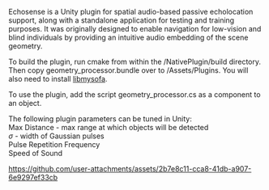 Echosense is a Unity plugin for spatial audio-based passive echolocation support, along with a standalone application for testing and training purposes. It was originally designed to enable navigation for low-vision and blind individuals by providing an intuitive audio embedding of the scene geometry.  

To build the plugin, run cmake from within the /NativePlugin/build directory. Then copy geometry_processor.bundle over to /Assets/Plugins. You will also need to install [libmysofa](https://github.com/hoene/libmysofa).  

To use the plugin, add the script geometry_processor.cs as a component to an object.  
  
The following plugin parameters can be tuned in Unity:  
Max Distance - max range at which objects will be detected  
$\sigma$ - width of Gaussian pulses  
Pulse Repetition Frequency  
Speed of Sound  

https://github.com/user-attachments/assets/2b7e8c11-cca8-41db-a907-6e9297ef33cb

